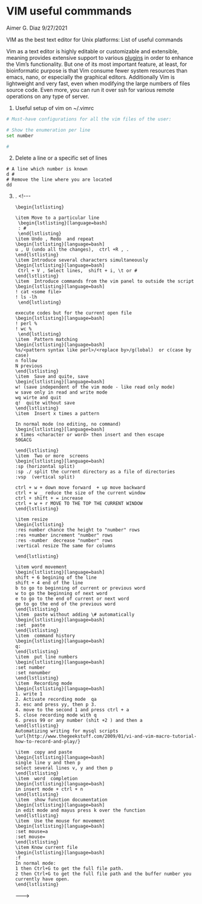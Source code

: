 VIM useful commmands
================
Aimer G. Diaz
9/27/2021

VIM as the best text editor for Unix platforms: List of useful commands

Vim as a text editor is highly editable or customizable and extensible,
meaning provides extensive support to various
[plugins](https://linuxhint.com/vim-vundle-tutorial/) in order to
enhance the Vim’s functionality. But one of its most important feature,
at least, for bioinformatic purpose is that Vim consume fewer system
resources than emacs, nano, or especially the graphical editors.
Additionally Vim is lightweight and very fast, even when modifying the
large numbers of files source code. Even more, you can run it over ssh
for various remote operations on any type of server.

1.  Useful setup of vim on \~/.vimrc

``` bash
# Must-have configurations for all the vim files of the user:

# Show the enumeration per line
set number 

# 
```

2.  Delete a line or a specific set of lines

<!-- -->

    # A line which number is known 
    d #  
    # Remove the line where you are located 
    dd 

3.  . <!---
    ```{=latex}
    \begin{lstlisting}

    \item Move to a particular line
     \begin{lstlisting}[language=bash]
     : # 
     \end{lstlisting}
    \item Undo , Redo  and repeat 
    \begin{lstlisting}[language=bash]
    u , U (undo all the changes),  ctrl +R , . 
    \end{lstlisting}
    \item Introduce several characters simultaneously 
    \begin{lstlisting}[language=bash]
     Ctrl + V , Select lines,  shift + i, \t or # 
    \end{lstlisting}
    \item  Introduce commands from the vim panel to outside the script  
    \begin{lstlisting}[language=bash]
    ! cat <some file> 
    ! ls -lh 
     \end{lstlisting}

    execute codes but for the current open file  
    \begin{lstlisting}[language=bash]
    ! perl %
    ! wc %
     \end{lstlisting}
    \item  Pattern matching 
    \begin{lstlisting}[language=bash]
    %s/<pattern syntax like perl>/<replace by>/g(lobal)  or c(case by case) 
    n follow
    N previous 
    \end{lstlisting}
    \item  Save and quite, save
    \begin{lstlisting}[language=bash]
    w! (save independent of the vim mode - like read only mode) 
    w save only in read and write mode
    wq wirte and quit 
    q!  quite without save 
    \end{lstlisting}
    \item  Insert x times a pattern 

    In normal mode (no editing, no command) 
    \begin{lstlisting}[language=bash]
    x times <character or word> then insert and then escape 
    50GACG

    \end{lstlisting}
    \item  Two or more  screens
    \begin{lstlisting}[language=bash]
    :sp (horizontal split) 
    :sp ./ split the current directory as a file of directories
    :vsp  (vertical split)

    ctrl + w + down move forward  + up move backward
    ctrl + w _ reduce the size of the current window
    ctrl + shift + = increase
    ctrl + w + r MOVE TO THE TOP THE CURRENT WINDOW
    \end{lstlisting}

    \item resize 
    \begin{lstlisting}
    :res number chance the height to "number" rows
    :res +number increment "number" rows
    :res -number  decrease "number" rows
    :vertical resize The same for columns

    \end{lstlisting}

    \item word movement
    \begin{lstlisting}[language=bash]
    shift + 6 begining of the line
    shift + 4 end of the line
    b to go to beginning of current or previous word
    w to go the beginning of next word
    e to go to the end of current or next word
    ge to go the end of the previous word
    \end{lstlisting}
    \item  paste without adding \# automatically
    \begin{lstlisting}[language=bash]
    :set  paste
    \end{lstlisting}
    \item  command history
    \begin{lstlisting}[language=bash]
    q:
    \end{lstlisting}
    \item  put line numbers
    \begin{lstlisting}[language=bash]
    :set number
    :set nonumber
    \end{lstlisting}
    \item  Recording mode
    \begin{lstlisting}[language=bash]
    1. write 1
    2. Activate recording mode  qa
    3. esc and press yy, then p 3.
    4. move to the second 1 and press ctrl + a
    5. close recording mode with q
    6. press 99 or any number (shit +2 ) and then a
    \end{lstlisting}
    Automatizing writing for mysql scripts \url{http://www.thegeekstuff.com/2009/01/vi-and-vim-macro-tutorial-how-to-record-and-play/}

    \item  copy and paste
    \begin{lstlisting}[language=bash]
    single line y and then p
    select several lines v, y and then p
    \end{lstlisting}
    \item  word  completion
    \begin{lstlisting}[language=bash]
    in insert mode + ctrl + n
    \end{lstlisting}
    \item  show function documentation
    \begin{lstlisting}[language=bash]
    in edit mode and mayus press k over the function
    \end{lstlisting}
    \item  Use the mouse for movement
    \begin{lstlisting}[language=bash]
    :set mouse=a
    :set mouse=
    \end{lstlisting}
    \item Know current file
    \begin{lstlisting}[language=bash]
    :f
    In normal mode: 
    1 then Ctrl+G to get the full file path. 
    2 then Ctrl+G to get the full file path and the buffer number you currently have open.
    \end{lstlisting}
    ```
    --->
